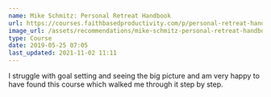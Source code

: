 ```yaml
---
name: Mike Schmitz: Personal Retreat Handbook
url: https://courses.faithbasedproductivity.com/p/personal-retreat-handbook?affcode=289620_cb9jt9df
image_url: /assets/recommendations/mike-schmitz-personal-retreat-handbook.jpg
type: Course
date: 2019-05-25 07:05
last_updated: 2021-11-02 11:11
---
```

I struggle with goal setting and seeing the big picture and am very happy to have found this course which walked me through it step by step.